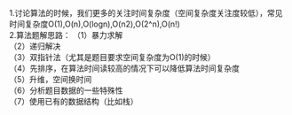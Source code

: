 1.讨论算法的时候，我们更多的关注时间复杂度（空间复杂度关注度较低），常见时间复杂度O(1),O(n),O(logn),O(n2),O(2^n),O(n!)  
2.算法题解思路：
（1）暴力求解  
（2）递归解决  
（3）双指针法（尤其是题目要求空间复杂度为O(1)的时候）  
（4）先排序，在算法时间读较高的情况下可以降低算法时间复杂度  
（5）升维，空间换时间  
（6）分析题目数据的一些特殊性    
（7）使用已有的数据结构（比如栈）
 